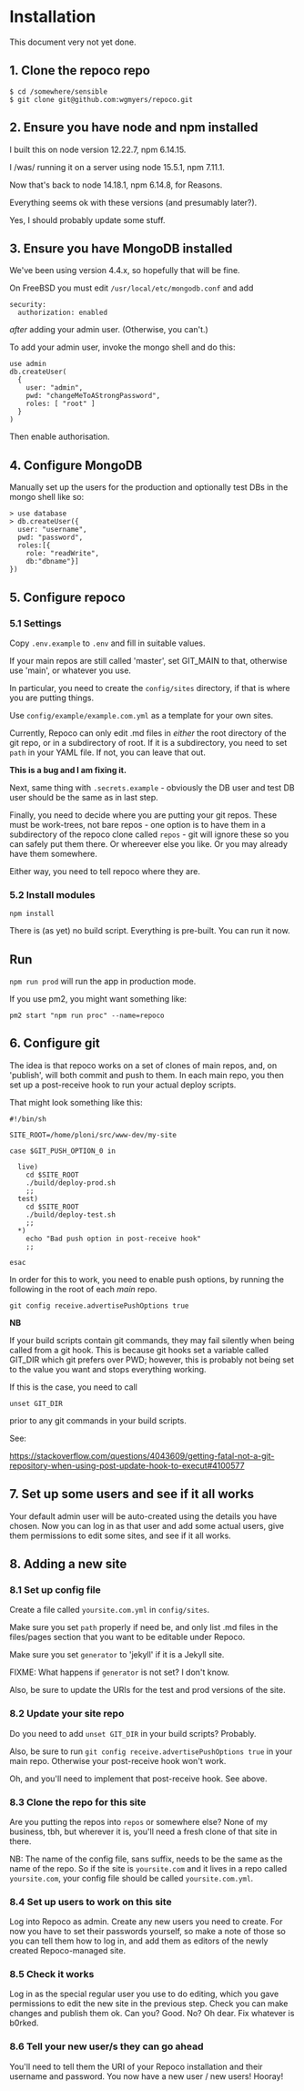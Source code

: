 # Installation

This document very not yet done.

## 1. Clone the repoco repo

```
$ cd /somewhere/sensible
$ git clone git@github.com:wgmyers/repoco.git
```

## 2. Ensure you have node and npm installed

I built this on node version 12.22.7, npm 6.14.15.

I /was/ running it on a server using node 15.5.1, npm 7.11.1.

Now that's back to node 14.18.1, npm 6.14.8, for Reasons.

Everything seems ok with these versions (and presumably later?).

Yes, I should probably update some stuff.

## 3. Ensure you have MongoDB installed

We've been using version 4.4.x, so hopefully that will be fine.

On FreeBSD you must edit `/usr/local/etc/mongodb.conf` and add

```
security:
  authorization: enabled
```

*after* adding your admin user. (Otherwise, you can't.)

To add your admin user, invoke the mongo shell and do this:

```
use admin
db.createUser(
  {
    user: "admin",
    pwd: "changeMeToAStrongPassword",
    roles: [ "root" ]
  }
)
```

Then enable authorisation.

## 4. Configure MongoDB

Manually set up the users for the production and optionally test DBs in the
mongo shell like so:

```
> use database
> db.createUser({
  user: "username",
  pwd: "password",
  roles:[{
    role: "readWrite",
    db:"dbname"}]
})
```

## 5. Configure repoco

### 5.1 Settings

Copy `.env.example` to `.env` and fill in suitable values.

If your main repos are still called 'master', set GIT_MAIN to that, otherwise
use 'main', or whatever you use.

In particular, you need to create the `config/sites` directory, if that is where
you are putting things.

Use `config/example/example.com.yml` as a template for your own sites.

Currently, Repoco can only edit .md files in _either_ the root directory of
the git repo, or in a subdirectory of root. If it is a subdirectory, you need
to set `path` in your YAML file. If not, you can leave that out.

__This is a bug and I am fixing it.__

Next, same thing with `.secrets.example` - obviously the DB user and test DB user
should be the same as in last step.

Finally, you need to decide where you are putting your git repos. These must
be work-trees, not bare repos - one option is to have them in a subdirectory
of the repoco clone called `repos` - git will ignore these so you can safely
put them there. Or whereever else you like. Or you may already have them somewhere.

Either way, you need to tell repoco where they are.

### 5.2 Install modules

`npm install`

There is (as yet) no build script. Everything is pre-built. You can run it now.

## Run

`npm run prod` will run the app in production mode.

If you use pm2, you might want something like:

`pm2 start "npm run proc" --name=repoco`

## 6. Configure git

The idea is that repoco works on a set of clones of main repos, and, on
'publish', will both commit and push to them. In each main repo, you then
set up a post-receive hook to run your actual deploy scripts.

That might look something like this:

```
#!/bin/sh

SITE_ROOT=/home/ploni/src/www-dev/my-site

case $GIT_PUSH_OPTION_0 in

  live)
    cd $SITE_ROOT
    ./build/deploy-prod.sh
    ;;
  test)
    cd $SITE_ROOT
    ./build/deploy-test.sh
    ;;
  *)
    echo "Bad push option in post-receive hook"
    ;;

esac
```

In order for this to work, you need to enable push options, by running the
following in the root of each _main_ repo.

`git config receive.advertisePushOptions true`

__NB__

If your build scripts contain git commands, they may fail silently when being
called from a git hook. This is because git hooks set a variable called GIT_DIR
which git prefers over PWD; however, this is probably not being set to the value
you want and stops everything working.

If this is the case, you need to call

`unset GIT_DIR`

prior to any git commands in your build scripts.

See:

https://stackoverflow.com/questions/4043609/getting-fatal-not-a-git-repository-when-using-post-update-hook-to-execut#4100577

## 7. Set up some users and see if it all works

Your default admin user will be auto-created using the details you have chosen.
Now you can log in as that user and add some actual users, give them permissions
to edit some sites, and see if it all works.

## 8. Adding a new site

### 8.1 Set up config file

Create a file called `yoursite.com.yml` in `config/sites`.

Make sure you set `path` properly if need be, and only list .md files in the
files/pages section that you want to be editable under Repoco.

Make sure you set `generator` to 'jekyll' if it is a Jekyll site.

FIXME: What happens if `generator` is not set? I don't know.

Also, be sure to update the URIs for the test and prod versions of the site.

### 8.2 Update your site repo

Do you need to add `unset GIT_DIR` in your build scripts? Probably.

Also, be sure to run `git config receive.advertisePushOptions true` in
your main repo. Otherwise your post-receive hook won't work.

Oh, and you'll need to implement that post-receive hook. See above.

### 8.3 Clone the repo for this site

Are you putting the repos into `repos` or somewhere else? None of my business,
tbh, but wherever it is, you'll need a fresh clone of that site in there.

NB: The name of the config file, sans suffix, needs to be the same as the name
of the repo. So if the site is `yoursite.com` and it lives in a repo called
`yoursite.com`, your config file should be called `yoursite.com.yml`.

### 8.4 Set up users to work on this site

Log into Repoco as admin. Create any new users you need to create. For now you
have to set their passwords yourself, so make a note of those so you can tell
them how to log in, and add them as editors of the newly created Repoco-managed
site.

### 8.5 Check it works

Log in as the special regular user you use to do editing, which you gave permissions
to edit the new site in the previous step. Check you can make changes and publish
them ok. Can you? Good. No? Oh dear. Fix whatever is b0rked.

### 8.6 Tell your new user/s they can go ahead

You'll need to tell them the URI of your Repoco installation and their username
and password. You now have a new user / new users! Hooray!
